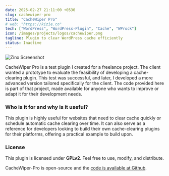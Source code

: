 ```yaml
---
date: 2025-02-27 21:11:00 +0530
slug: cachewiper-pro
title: "CacheWiper Pro"
# web: "https://kizie.co"
tech: ["WordPress", "WordPress-Plugin", "Cache", "WProck"]
icon: /images/projects/logos/cachewiper.png
tagline: Plugin to clear WordPress cache efficiently
status: Inactive
---
```


![Zinx Screenshot](/images/projects/images/chachewiper-pro.png)

CacheWiper Pro is a test plugin I created for a freelance project. The client wanted a prototype to evaluate the feasibility of developing a cache-clearing plugin. This test was successful, and later, I developed a more advanced version tailored specifically for the client. The code provided here is part of that project, made available for anyone who wants to improve or adapt it for their development needs.

### Who is it for and why is it useful?

This plugin is highly useful for websites that need to clear cache quickly or schedule automatic cache clearing over time. It can also serve as a reference for developers looking to build their own cache-clearing plugins for their platforms, offering a practical example to build upon.

### License

This plugin is licensed under **GPLv2**. Feel free to use, modify, and distribute.

CacheWiper-Pro is open-source and
the [code is available at Github](https://github.com/Pedro-Marques-Santos/CacheWiper-Pro).
